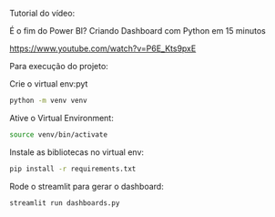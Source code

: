 Tutorial do vídeo:

É o fim do Power BI? Criando Dashboard com Python em 15 minutos

https://www.youtube.com/watch?v=P6E_Kts9pxE


Para execução do projeto:

Crie o virtual env:pyt

```bash
python -m venv venv
```

Ative o Virtual Environment:

```bash
source venv/bin/activate
```
Instale as bibliotecas no virtual env:

```bash
pip install -r requirements.txt
```

Rode o streamlit para gerar o dashboard:

```bash
streamlit run dashboards.py
```